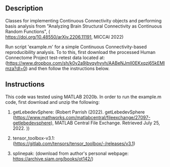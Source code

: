## Description 

Classes for implementing Continuous Connectivity objects and performing basis analysis from "Analyzing Brain Structural Connectivity as Continuous Random Functions", ( 	
https://doi.org/10.48550/arXiv.2206.11191, MICCAI 2022)

Run script 'example.m' for a simple Continuous Connectivity-based reproducibility analysis. To to this, first download the processed Human Connectome Project test-retest data located at: (https://www.dropbox.com/sh/k0y2a9jbvqyhyvh/AABeNJmll0EKxqzj65kEMlmza?dl=0) and then follow the instructions below.

## Instructions 

This code was tested using MATLAB 2020b. In order to run the example.m code, first download and unzip the following:

1. getLebedevSphere: (Robert Parrish (2022). getLebedevSphere (https://www.mathworks.com/matlabcentral/fileexchange/27097-getlebedevsphere), MATLAB Central File Exchange. Retrieved July 25, 2022. ))

2. tensor_toolbox-v3.1: (https://gitlab.com/tensors/tensor_toolbox/-/releases/v3.1)

3. splinepak: (download from author's personal webpage: https://archive.siam.org/books/ot142/)

